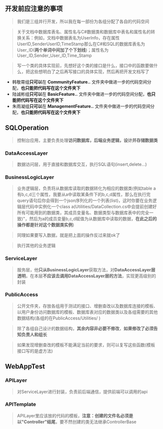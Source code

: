 ## 开发前应注意的事项
> 我们是三组并行开发，所以我在每一部份为各组分配了各自的代码空间  

> 关于文档中数据库表名、属性名与C#数据类和数据库中表名和属性名的转换关系：例如，文档中数据表名为UserInfo，存在属性UserID,SenderUserID,TimeStamp那么在C#和SQL的数据库表名为User_ID(**两个单词中间加了个下划线**)；属性名为User_ID,Sender_User_ID,Time_Stamp  

> 写一个类的具体实现前，先想好这个类的接口是什么，接口中的函数要做什么，把这些想明白了之后再写接口的具体实现，然后再把开发文档写了  

- 韩敬霄组**只可以**在 **CommunityFeature..** 文件夹中做进一步的代码空间分配，**也只能把代码写在这个文件夹下**
- 陆诚彬组**只可以**在 **BasicFeature..** 文件夹中做进一步的代码空间分配，**也只能把代码写在这个文件夹下**  
- 朱雨凝组**只可以**在 **ManagementFeature..** 文件夹中做进一步的代码空间分配，**也只能把代码写在这个文件夹下**  
## SQLOperation
> 控制台应用，主要负责处理**访问数据库，后端业务逻辑，设计并存储数据类**  

### DataAccessLayer
> 数据访问层，用于直接和数据库交互，执行SQL语句(insert,delete...)
### BusinessLogicLayer
> 业务逻辑层，负责将从数据库读取的数据转化为相应的数据类(例如table a 有b,c,d三个属性，我要从a中读取某条件下的b,c,d属性，那么在执行完query语句后你会得到一个json序列化的一个列表(list)，这时你要在业务逻辑层代码中实例化一个class a(Utilities/DataCollection.cs中会提前创建好所有可能用到的数据类，其成员变量名、数据类型与数据库表中的完全一致)"，然后为a的成员变量b,c,d赋值为从数据库中读取的数据，**在此之后的操作都是针对这个数据类实例**)  

> 同理如果要写入数据，就是把上面的操作反过来就ok了  

> 执行其他的业务逻辑  
### ServiceLayer
> 服务层，他**只从BusinessLogicLayer**获取方法，对**DataAccessLayer层透明**，在本层**不应该去调用DataAccessLayer层的方法**，实现更高级别的封装  

### PublicAccess
> 公开文件夹，存放各组用于测试的接口、增删查改以及数据库连接的模板、以用户身份访问数据库的模板、数据库表对应的数据类以及各组需要的其他数据结构(各组的在PublicAccess/Utilities/ )  

> 除了各组自己设计的数据结构，**其余内容非必要不修改**，**如果修改了必须告知负责人和组长**  

> 如果发现增删查改的模板不能满足当前的要求，则可以复写这些函数(模板接口写的是虚方法)  

## WebAppTest  
### APILayer  
> 对ServiceLayer进行封装，负责前后端通信，提供前端可以调用的api
### APITemplate  
> APILayer里应该放的代码的模板，**注意：创建的文件名必须是以"Controller"结尾**，要不然创建的类无法继承ControllerBase  


